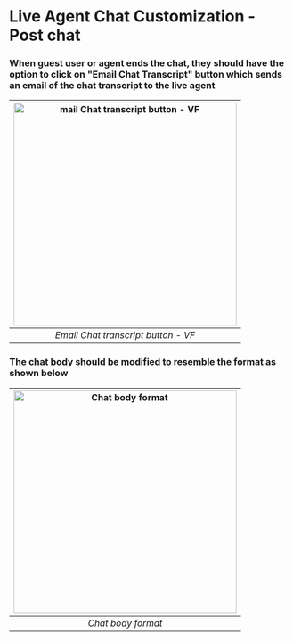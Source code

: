# Live Agent Chat Customization - Post chat

### When guest user or agent ends the chat, they should have the option to click on "Email Chat Transcript" button which sends an email of the chat transcript to the live agent

| <img src="https://github.com/dudayakumar/Salesforce-Development/screenshots/Email Chat transcript button - VF.png" alt="mail Chat transcript button - VF" style="width: 400px;"/> |
|:--:| 
| *Email Chat transcript button - VF* |

### The chat body should be modified to resemble the format as shown below

| <img src="https://github.com/dudayakumar/Salesforce-Development/screenshots/Chat body format.JPG" alt="Chat body format" style="width: 400px;"/> |
|:--:| 
| *Chat body format* |